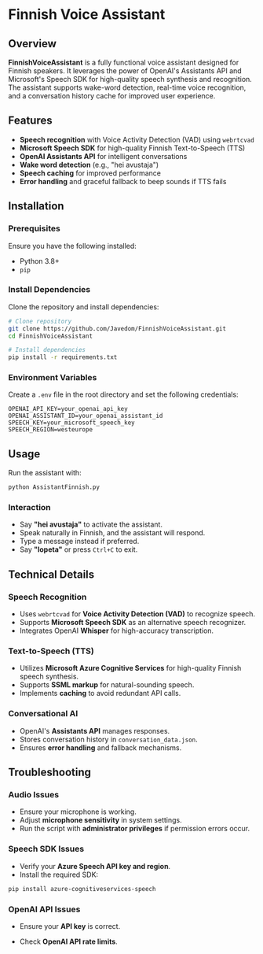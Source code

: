 # Finnish Voice Assistant

## Overview

**FinnishVoiceAssistant** is a fully functional voice assistant designed for Finnish speakers. It leverages the power of OpenAI's Assistants API and Microsoft's Speech SDK for high-quality speech synthesis and recognition. The assistant supports wake-word detection, real-time voice recognition, and a conversation history cache for improved user experience.

## Features

- **Speech recognition** with Voice Activity Detection (VAD) using `webrtcvad`
- **Microsoft Speech SDK** for high-quality Finnish Text-to-Speech (TTS)
- **OpenAI Assistants API** for intelligent conversations
- **Wake word detection** (e.g., "hei avustaja")
- **Speech caching** for improved performance
- **Error handling** and graceful fallback to beep sounds if TTS fails

## Installation

### Prerequisites

Ensure you have the following installed:
- Python 3.8+
- `pip`

### Install Dependencies

Clone the repository and install dependencies:

```sh
# Clone repository
git clone https://github.com/Javedom/FinnishVoiceAssistant.git
cd FinnishVoiceAssistant

# Install dependencies
pip install -r requirements.txt
```

### Environment Variables

Create a `.env` file in the root directory and set the following credentials:

```env
OPENAI_API_KEY=your_openai_api_key
OPENAI_ASSISTANT_ID=your_openai_assistant_id
SPEECH_KEY=your_microsoft_speech_key
SPEECH_REGION=westeurope
```

## Usage

Run the assistant with:

```sh
python AssistantFinnish.py
```

### Interaction
- Say **"hei avustaja"** to activate the assistant.
- Speak naturally in Finnish, and the assistant will respond.
- Type a message instead if preferred.
- Say **"lopeta"** or press `Ctrl+C` to exit.

## Technical Details

### Speech Recognition
- Uses `webrtcvad` for **Voice Activity Detection (VAD)** to recognize speech.
- Supports **Microsoft Speech SDK** as an alternative speech recognizer.
- Integrates OpenAI **Whisper** for high-accuracy transcription.

### Text-to-Speech (TTS)
- Utilizes **Microsoft Azure Cognitive Services** for high-quality Finnish speech synthesis.
- Supports **SSML markup** for natural-sounding speech.
- Implements **caching** to avoid redundant API calls.

### Conversational AI
- OpenAI's **Assistants API** manages responses.
- Stores conversation history in `conversation_data.json`.
- Ensures **error handling** and fallback mechanisms.

## Troubleshooting

### Audio Issues
- Ensure your microphone is working.
- Adjust **microphone sensitivity** in system settings.
- Run the script with **administrator privileges** if permission errors occur.

### Speech SDK Issues
- Verify your **Azure Speech API key and region**.
- Install the required SDK:

```sh
pip install azure-cognitiveservices-speech
```

### OpenAI API Issues
- Ensure your **API key** is correct.
- Check **OpenAI API rate limits**.

   ```


